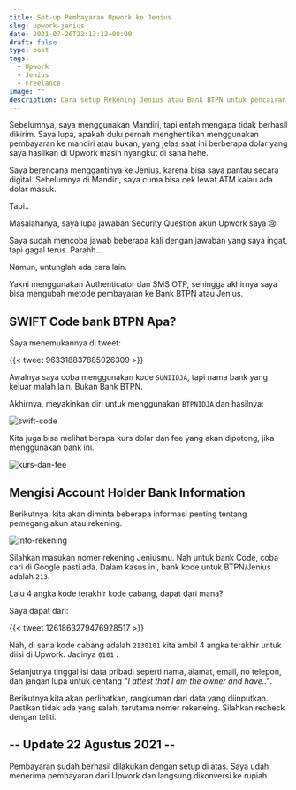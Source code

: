```yaml
---
title: Set-up Pembayaran Upwork ke Jenius
slug: upwork-jenius
date: 2021-07-26T22:13:12+08:00
draft: false
type: post
tags:
  - Upwork
  - Jenius
  - Freelance
image: ""
description: Cara setup Rekening Jenius atau Bank BTPN untuk pencairan dana di Upwork
---
```


Sebelumnya, saya menggunakan Mandiri, tapi entah mengapa tidak berhasil dikirim. Saya lupa, apakah dulu pernah menghentikan menggunakan pembayaran ke mandiri atau bukan, yang jelas saat ini berberapa dolar yang saya hasilkan di Upwork masih nyangkut di sana hehe.

Saya berencana menggantinya ke Jenius, karena bisa saya pantau secara digital. Sebelumnya di Mandiri, saya cuma bisa cek lewat ATM kalau ada dolar masuk.

Tapi..

Masalahanya, saya lupa jawaban Security Question akun Upwork saya :cry:

Saya sudah mencoba jawab beberapa kali dengan jawaban yang saya ingat, tapi gagal terus. Parahh…

Namun, untunglah ada cara lain.

Yakni menggunakan Authenticator dan SMS OTP, sehingga akhirnya saya bisa mengubah metode pembayaran ke Bank BTPN atau Jenius.

## SWIFT Code bank BTPN Apa?

Saya menemukannya di tweet:

{{< tweet 963318837885026309 >}}

Awalnya saya coba menggunakan kode `SUNIIDJA`, tapi nama bank yang keluar malah lain. Bukan Bank BTPN.

Akhirnya, meyakinkan diri untuk menggunakan `BTPNIDJA` dan hasilnya:

![swift-code](/img/upwork-jenius/swift-code.png)

Kita juga bisa melihat berapa kurs dolar dan fee yang akan dipotong, jika menggunakan bank ini.

![kurs-dan-fee](/img/upwork-jenius/kurs-dan-fee.png)

## Mengisi Account Holder Bank Information

Berikutnya, kita akan diminta beberapa informasi penting tentang pemegang akun atau rekening.

![info-rekening](/img/upwork-jenius/info-rekening.png)

Silahkan masukan nomer rekening Jeniusmu. Nah untuk bank Code, coba cari di Google pasti ada. Dalam kasus ini, bank kode untuk BTPN/Jenius adalah `213`.

Lalu 4 angka kode terakhir kode cabang, dapat dari mana?

Saya dapat dari:

{{< tweet 1261863279476928517 >}}

Nah, di sana kode cabang adalah `2130101` kita ambil 4 angka terakhir untuk diisi di Upwork. Jadinya `0101` .

Selanjutnya tinggal isi data pribadi seperti nama, alamat, email, no telepon, dan jangan lupa untuk centang *“I attest that I am the owner and have..”*.

Berikutnya kita akan perlihatkan, rangkuman dari data yang diinputkan. Pastikan tidak ada yang salah, terutama nomer rekeneing. Silahkan recheck dengan teliti.

## -- Update 22 Agustus 2021 --

Pembayaran sudah berhasil dilakukan dengan setup di atas. Saya udah menerima
pembayaran dari Upwork dan langsung dikonversi ke rupiah.